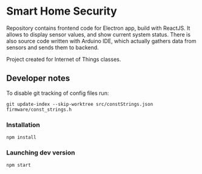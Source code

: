 # Smart Home Security

Repository contains frontend code for Electron app, build with ReactJS. It allows to display sensor values, and show current system status.
There is also source code written with Arduino IDE, which actually gathers data from sensors and sends them to backend.

Project created for Internet of Things classes.

## Developer notes
To disable git tracking of config files run:
```
git update-index --skip-worktree src/constStrings.json firmware/const_strings.h 
```

### Installation
```
npm install
```
### Launching dev version
```
npm start
```